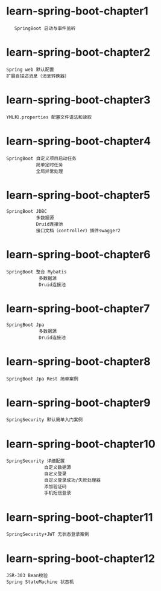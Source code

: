 

#           learn-spring-boot-chapter1 

```
   SpringBoot 启动与事件监听
```

#           learn-spring-boot-chapter2 

```
Spring web 默认配置
扩展自描述消息（消息转换器）
```

# 		  learn-spring-boot-chapter3 

```
YML和.properties 配置文件语法和读取
```

# 		  learn-spring-boot-chapter4 

```
SpringBoot 自定义项目启动任务
           简单定时任务
           全局异常处理
```

# 		  learn-spring-boot-chapter5 

```
SpringBoot JDBC 
           多数据源
           Druid连接池
           接口文档（controller）插件swagger2
```

# 		  learn-spring-boot-chapter6 

```
SpringBoot 整合 Mybatis
            多数据源
            Druid连接池
```

# 		  learn-spring-boot-chapter7 

```
SpringBoot Jpa
            多数据源
            Druid连接池
```

# 		  learn-spring-boot-chapter8 

```
SpringBoot Jpa Rest 简单案例
```

# 		  learn-spring-boot-chapter9 

```
SpringSecurity 默认简单入门案例
```

# 		  learn-spring-boot-chapter10  

```
SpringSecurity 详细配置
              自定义数据源
              自定义登录
              自定义登录成功/失败处理器
              添加验证码
              手机短信登录
```



# 		  learn-spring-boot-chapter11 

```
SpringSecurity+JWT 无状态登录案例
```

# 		  learn-spring-boot-chapter12 

```
JSR-303 Bean校验
Spring StateMachine 状态机
```

# 